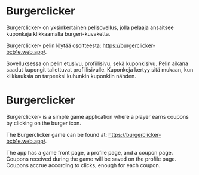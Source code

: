 # Burgerclicker

Burgerclicker- on yksinkertainen pelisovellus, jolla pelaaja ansaitsee kuponkeja klikkaamalla burgeri-kuvaketta. 

Burgerclicker- pelin löytää osoitteesta: https://burgerclicker-bcb1e.web.app/. 

Sovelluksessa on pelin etusivu, profiilisivu, sekä kuponkisivu. Pelin aikana saadut kupongit tallettuvat profiilisivulle. Kuponkeja kertyy sitä mukaan, kun klikkauksia 
on tarpeeksi kuhunkin kuponkiin nähden. 

# Burgerclicker

Burgerclicker- is a simple game application where a player earns coupons by clicking on the burger icon.

The Burgerclicker game can be found at: https://burgerclicker-bcb1e.web.app/.

The app has a game front page, a profile page, and a coupon page. Coupons received during the game will be saved on the profile page. Coupons accrue according to clicks,
enough for each coupon.
